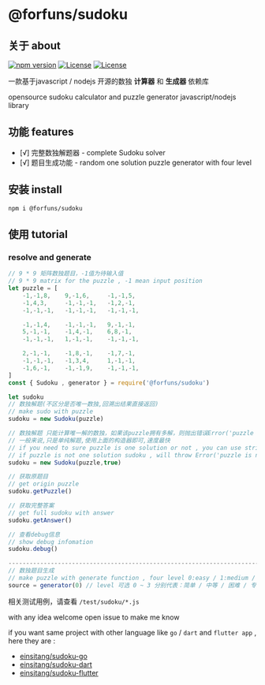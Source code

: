 # @forfuns/sudoku



## 关于 about

[![npm version](https://badge.fury.io/js/@forfuns%2Fsudoku.svg)](https://www.npmjs.com/package/@forfuns/sudoku) [![License](https://img.shields.io/badge/License-Anti%20996-blue.svg)](https://github.com/996icu/996.ICU/blob/master/LICENSE) [![License](https://img.shields.io/badge/License-Apache%202.0-blue.svg)](https://opensource.org/licenses/Apache-2.0)

一款基于javascript / nodejs 开源的数独 **计算器** 和 **生成器** 依赖库

opensource sudoku calculator and puzzle generator javascript/nodejs library


## 功能 features

- [√] 完整数独解题器 - complete Sudoku solver
- [√] 题目生成功能 -  random one solution puzzle generator with four level


## 安装 install

`npm i @forfuns/sudoku`

## 使用 tutorial

### resolve and generate

```javascript 1.6
// 9 * 9 矩阵数独题目，-1值为待输入值
// 9 * 9 matrix for the puzzle , -1 mean input position
let puzzle = [
    -1,-1,8,    9,-1,6,     -1,-1,5,
    -1,4,3,     -1,-1,-1,   -1,2,-1,
    -1,-1,-1,   -1,-1,-1,   -1,-1,-1,

    -1,-1,4,    -1,-1,-1,   9,-1,-1,
    5,-1,-1,    -1,4,-1,    6,8,-1,
    -1,-1,-1,   1,-1,-1,    -1,-1,-1,

    2,-1,-1,    -1,8,-1,    -1,7,-1,
    -1,-1,-1,   -1,3,4,     1,-1,-1,
    -1,6,-1,    -1,-1,9,    -1,-1,-1,
]
const { Sudoku , generator } = require('@forfuns/sudoku')

let sudoku 
// 数独解题(不区分是否唯一数独,回溯出结果直接返回)
// make sudo with puzzle
sudoku = new Sudoku(puzzle)

// 数独解题 只能计算唯一解的数独，如果该puzzle拥有多解，则抛出错误Error('puzzle is not one-solution sudoku')
// 一般来说,只是单纯解题,使用上面的构造器即可,速度最快
// if you need to sure puzzle is one solution or not , you can use strict=true (default:false)
// if puzzle is not one solution sudoku , will throw Error('puzzle is not one-solution sudoku')
sudoku = new Sudoku(puzzle,true) 

// 获取原题目
// get origin puzzle
sudoku.getPuzzle()

// 获取完整答案
// get full sudoku with answer
sudoku.getAnswer()

// 查看debug信息
// show debug infomation
sudoku.debug()

-----------------------------------------------------------------------------
// 数独题目生成
// make puzzle with generate function , four level 0:easy / 1:medium / 2:hard / 3:expert
source = generator(0) // level 可选 0 ~ 3 分别代表：简单 / 中等 / 困难 / 专家
```

相关测试用例，请查看 `/test/sudoku/*.js` 



with any idea welcome open issue to make me know 

if you want same project with other language like  `go` / `dart` and `flutter app` , here they are : 

- [einsitang/sudoku-go](https://github.com/einsitang/sudoku-go)
- [einsitang/sudoku-dart](https://github.com/einsitang/sudoku-dart)
- [einsitang/sudoku-flutter](https://github.com/einsitang/sudoku-flutter)
